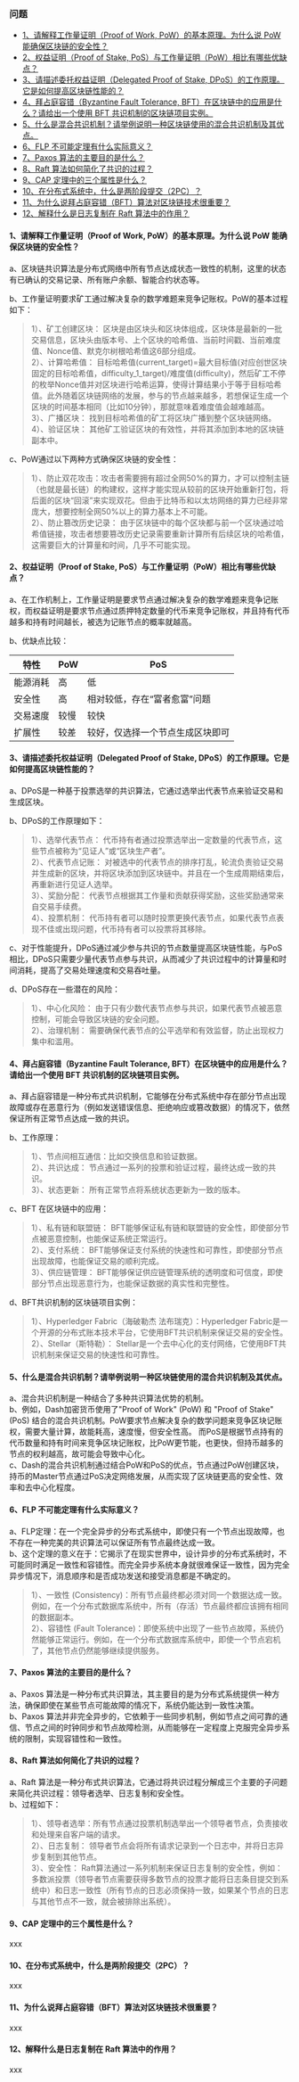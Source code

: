 ### 问题
* [1、请解释工作量证明（Proof of Work, PoW）的基本原理。为什么说 PoW 能确保区块链的安全性？](#总结)
* [2、权益证明（Proof of Stake, PoS）与工作量证明（PoW）相比有哪些优缺点？](#总结)
* [3、请描述委托权益证明（Delegated Proof of Stake, DPoS）的工作原理。它是如何提高区块链性能的？](#总结)
* [4、拜占庭容错（Byzantine Fault Tolerance, BFT）在区块链中的应用是什么？请给出一个使用 BFT 共识机制的区块链项目实例。](#总结)
* [5、什么是混合共识机制？请举例说明一种区块链使用的混合共识机制及其优点。](#总结)
* [6、FLP 不可能定理有什么实际意义？](#总结)
* [7、Paxos 算法的主要目的是什么？](#总结)
* [8、Raft 算法如何简化了共识的过程？](#总结)
* [9、CAP 定理中的三个属性是什么？](#总结)
* [10、在分布式系统中，什么是两阶段提交（2PC）？](#总结)
* [11、为什么说拜占庭容错（BFT）算法对区块链技术很重要？](#总结)
* [12、解释什么是日志复制在 Raft 算法中的作用？](#总结)

#### 1、请解释工作量证明（Proof of Work, PoW）的基本原理。为什么说 PoW 能确保区块链的安全性？
a、区块链共识算法是分布式网络中所有节点达成状态一致性的机制，这里的状态有已确认的交易记录、所有账户余额、智能合约状态等。  

b、工作量证明要求矿工通过解决复杂的数学难题来竞争记账权。PoW的基本过程如下：  
>   1）、矿工创建区块： 区块是由区块头和区块体组成，区块体是最新的一批交易信息，区块头由版本号、上个区块的哈希值、当前时间戳、当前难度值、Nonce值、默克尔树根哈希值这6部分组成。  
    2）、计算哈希值： 目标哈希值(current_target)=最大目标值(对应创世区块固定的目标哈希值，difficulty_1_target)/难度值(difficulty)，然后矿工不停的枚举Nonce值并对区块进行哈希运算，使得计算结果小于等于目标哈希值。此外随着区块链网络的发展，参与的节点越来越多，若想保证生成一个区块的时间基本相同（比如10分钟），那就意味着难度值会越难越高。  
    3）、广播区块： 找到目标哈希值的矿工将区块广播到整个区块链网络。  
    4）、验证区块： 其他矿工验证区块的有效性，并将其添加到本地的区块链副本中。   

c、PoW通过以下两种方式确保区块链的安全性：  
>   1）、防止双花攻击：攻击者需要拥有超过全网50%的算力，才可以控制主链（也就是最长链）的构建权，这样才能实现从较前的区块开始重新打包，将后面的区块“回滚”来实现双花。但由于比特币和以太坊网络的算力已经非常庞大，想要控制全网50%以上的算力基本上不可能。  
    2）、防止篡改历史记录： 由于区块链中的每个区块都与前一个区块通过哈希值链接，攻击者想要篡改历史记录需要重新计算所有后续区块的哈希值，这需要巨大的计算量和时间，几乎不可能实现。

#### 2、权益证明（Proof of Stake, PoS）与工作量证明（PoW）相比有哪些优缺点？
a、在工作机制上，工作量证明是要求节点通过解决复杂的数学难题来竞争记账权，而权益证明是要求节点通过质押特定数量的代币来竞争记账权，并且持有代币越多和持有时间越长，被选为记账节点的概率就越高。  

b、优缺点比较：

| 特性 | PoW | PoS                  |
|---|---|----------------------|
| 能源消耗 | 高 | 低                    |
| 安全性 | 高 | 相对较低，存在“富者愈富”问题      |
| 交易速度 | 较慢 | 较快                   |
| 扩展性 | 较差 | 较好，仅选择一个节点生成区块即可 |

#### 3、请描述委托权益证明（Delegated Proof of Stake, DPoS）的工作原理。它是如何提高区块链性能的？
a、DPoS是一种基于投票选举的共识算法，它通过选举出代表节点来验证交易和生成区块。  

b、DPoS的工作原理如下：  
>   1）、选举代表节点： 代币持有者通过投票选举出一定数量的代表节点，这些节点被称为“见证人”或“区块生产者”。  
    2）、代表节点记账： 对被选中的代表节点的排序打乱，轮流负责验证交易并生成新的区块，并将区块添加到区块链中。并且在一个生成周期结束后，再重新进行见证人选举。  
    3）、奖励分配： 代表节点根据其工作量和贡献获得奖励，这些奖励通常来自交易手续费。  
    4）、投票机制： 代币持有者可以随时投票更换代表节点，如果代表节点表现不佳或出现问题，代币持有者可以投票将其移除。  
 
c、对于性能提升，DPoS通过减少参与共识的节点数量提高区块链性能，与PoS相比，DPoS只需要少量代表节点参与共识，从而减少了共识过程中的计算量和时间消耗，提高了交易处理速度和交易吞吐量。  

d、DPoS存在一些潜在的风险：  
>   1）、中心化风险： 由于只有少数代表节点参与共识，如果代表节点被恶意控制，可能会导致区块链的安全问题。  
    2）、治理机制： 需要确保代表节点的公平选举和有效监督，防止出现权力集中和滥用。  

#### 4、拜占庭容错（Byzantine Fault Tolerance, BFT）在区块链中的应用是什么？请给出一个使用 BFT 共识机制的区块链项目实例。
a、拜占庭容错是一种分布式共识机制，它能够在分布式系统中存在部分节点出现故障或存在恶意行为（例如发送错误信息、拒绝响应或篡改数据）的情况下，依然保证所有正常节点达成一致的共识。  

b、工作原理：  
>   1）、节点间相互通信：比如交换信息和验证数据。  
    2）、共识达成： 节点通过一系列的投票和验证过程，最终达成一致的共识。  
    3）、状态更新： 所有正常节点将系统状态更新为一致的版本。  

c、BFT 在区块链中的应用：
>   1）、私有链和联盟链： BFT能够保证私有链和联盟链的安全性，即使部分节点被恶意控制，也能保证系统正常运行。  
    2）、支付系统： BFT能够保证支付系统的快速性和可靠性，即使部分节点出现故障，也能保证交易的顺利完成。  
    3）、供应链管理： BFT能够保证供应链管理系统的透明度和可信度，即使部分节点出现恶意行为，也能保证数据的真实性和完整性。  

d、BFT共识机制的区块链项目实例：
>   1）、Hyperledger Fabric（海破勒杰 法布瑞克）：Hyperledger Fabric是一个开源的分布式账本技术平台，它使用BFT共识机制来保证交易的安全性。  
    2）、Stellar（斯特勒）： Stellar是一个去中心化的支付网络，它使用BFT共识机制来保证交易的快速性和可靠性。  

#### 5、什么是混合共识机制？请举例说明一种区块链使用的混合共识机制及其优点。
a、混合共识机制是一种结合了多种共识算法优势的机制。  
b、例如，Dash加密货币使用了"Proof of Work" (PoW) 和 "Proof of Stake" (PoS) 结合的混合共识机制。PoW要求节点解决复杂的数学问题来竞争区块记账权，需要大量计算，故能耗高，速度慢，但安全性高。 而PoS是根据节点持有的代币数量和持有时间来竞争区块记账权，比PoW更节能，也更快，但持币越多的节点的权利越高，故可能会导致中心化。  
c、Dash的混合共识机制通过结合PoW和PoS的优点，节点通过PoW创建区块，持币的Master节点通过PoS决定网络发展，从而实现了区块链更高的安全性、效率和去中心化程度。

#### 6、FLP 不可能定理有什么实际意义？
a、FLP定理：在一个完全异步的分布式系统中，即使只有一个节点出现故障，也不存在一种完美的共识算法可以保证所有节点最终达成一致。  
b、这个定理的意义在于：它揭示了在现实世界中，设计异步的分布式系统时，不可能同时满足一致性和容错性。而完全异步系统本身就很难保证一致性，因为完全异步情况下，消息顺序和是否成功发送和接受消息都是不确定的。  
>   1）、一致性 (Consistency)：所有节点最终都必须对同一个数据达成一致。例如，在一个分布式数据库系统中，所有（存活）节点最终都应该拥有相同的数据副本。  
    2）、容错性 (Fault Tolerance)：即使系统中出现了一些节点故障，系统仍然能够正常运行。例如，在一个分布式数据库系统中，即使一个节点宕机了，其他节点仍然能够继续提供服务。

#### 7、Paxos 算法的主要目的是什么？
a、Paxos 算法是一种分布式共识算法，其主要目的是为分布式系统提供一种方法，确保即使在某些节点可能故障的情况下，系统仍能达到一致性决策。  
b、Paxos 算法并非完全异步的，它依赖于一些同步机制，例如节点之间可靠的通信、节点之间的时钟同步和节点故障检测，从而能够在一定程度上克服完全异步系统的限制，实现容错性和一致性。  

#### 8、Raft 算法如何简化了共识的过程？
a、Raft 算法是一种分布式共识算法，它通过将共识过程分解成三个主要的子问题来简化共识过程：领导者选举、日志复制和安全性。  
b、过程如下：
>   1）、领导者选举：所有节点通过投票机制选举出一个领导者节点，负责接收和处理来自客户端的请求。  
    2）、日志复制： 领导者节点会将所有请求记录到一个日志中，并将日志异步复制到其他节点。  
    3）、安全性： Raft算法通过一系列机制来保证日志复制的安全性，例如：多数派投票（领导者节点需要获得多数节点的投票才能将日志条目提交到系统中）和日志一致性（所有节点的日志必须保持一致，如果某个节点的日志与其他节点不一致，就会被排除出系统）。

#### 9、CAP 定理中的三个属性是什么？
xxx

#### 10、在分布式系统中，什么是两阶段提交（2PC）？
xxx

#### 11、为什么说拜占庭容错（BFT）算法对区块链技术很重要？
xxx

#### 12、解释什么是日志复制在 Raft 算法中的作用？
xxx
